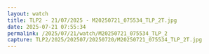 ```yaml
---
layout: watch
title: TLP2 - 21/07/2025 - M20250721_075534_TLP_2T.jpg
date: 2025-07-21 07:55:34
permalink: /2025/07/21/watch/M20250721_075534_TLP_2
capture: TLP2/2025/202507/20250720/M20250721_075534_TLP_2T.jpg
---
```

